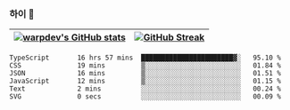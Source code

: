 
### 하이 👋
[![warpdev's GitHub stats](https://github-readme-stats.vercel.app/api?username=warpdev&show_icons=true&theme=vue-dark)](#) |[![GitHub Streak](https://github-readme-streak-stats.herokuapp.com/?user=warpdev&theme=dark)](#)
--- | --- |
<!--START_SECTION:waka-->

```text
TypeScript       16 hrs 57 mins  ███████████████████████▓░   95.10 %
CSS              19 mins         ▒░░░░░░░░░░░░░░░░░░░░░░░░   01.84 %
JSON             16 mins         ▒░░░░░░░░░░░░░░░░░░░░░░░░   01.51 %
JavaScript       12 mins         ▒░░░░░░░░░░░░░░░░░░░░░░░░   01.15 %
Text             2 mins          ░░░░░░░░░░░░░░░░░░░░░░░░░   00.24 %
SVG              0 secs          ░░░░░░░░░░░░░░░░░░░░░░░░░   00.09 %
```

<!--END_SECTION:waka-->

<!--
**warpdev/warpdev** is a ✨ _special_ ✨ repository because its `README.md` (this file) appears on your GitHub profile.

Here are some ideas to get you started:

- 🔭 I’m currently working on ...
- 🌱 I’m currently learning ...
- 👯 I’m looking to collaborate on ...
- 🤔 I’m looking for help with ...
- 💬 Ask me about ...
- 📫 How to reach me: ...
- 😄 Pronouns: ...
- ⚡ Fun fact: ...
-->
